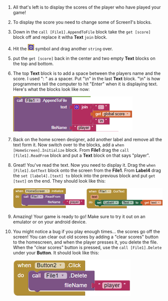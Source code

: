 1. All that's left is to display the scores of the player who have played your game!

2. To display the score you need to change some of Screen1's blocks. 

3. Down in the `call [File1].AppendToFile` block take the `get [score]` block off and replace it witha  **Text** `join` block.

4. Hit the ![](/assets/symbol.png) symbol and drag another `string` over. 

5. put the `get [score]` back in the center and two empty **Text** blocks on the top and bottom.

6. The top **Text** block is to add a space between the players name and the score. I used ": " as a spacer. Put "\n" in the last **Text** block. "\n" is how programmers tell the computer to hit "Enter" when it is displaying text. Here's what the blocks look like now: 

    ![](/assets/fixedappendscore.png)
    
7. Back on the home screen designer, add another label and remove all the text form it. Now switch over to the blocks, add a `when [HomeScreen].Initialize` block. From **File1** drag the `call [file1].ReadFrom` block and put a **Text** block on that says "player".

8. Great! You've read the text. Now you need to display it. Drag the `when [File1].GotText` block onto the screen from the **File1**. From **Label4** drag the `set [label4].[text] to` block into the previous block and put `get [text]` on the end. They should look like this:

    ![](/assets/displayscore.png)

9. Amazing! Your game is ready to go! Make sure to try it out on an emulator or on your android device.

10. You might notice a bug if you play enough times... the scores go off the screen! You can clear out old scores by adding a "clear scores" button to the homescreen, and when the player presses it, you delete the file. When the "clear scores" button is pressed, use the `call [File1].Delete` under your **Button**. It should look like this:

    ![](/assets/deletefile.png)

